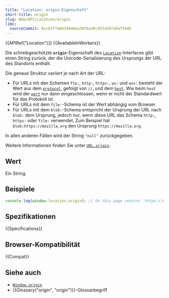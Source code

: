 ```yaml
---
title: "Location: origin-Eigenschaft"
short-title: origin
slug: Web/API/Location/origin
l10n:
  sourceCommit: 8cc63f7e6619446ea38f6a38c457a597a9af564b
---
```


{{APIRef("Location")}} {{AvailableInWorkers}}

Die schreibgeschützte **`origin`**-Eigenschaft des [`Location`](/de/docs/Web/API/Location)-Interfaces gibt einen String zurück, der die Unicode-Serialisierung des Ursprungs der URL des Standorts enthält.

Die genaue Struktur variiert je nach Art der URL:

- Für URLs mit den Schemen `ftp:`, `http:`, `https:`, `ws:` und `wss:` besteht der Wert aus dem [`protocol`](/de/docs/Web/API/Location/protocol), gefolgt von `//`, und dem [`host`](/de/docs/Web/API/Location/host). Wie beim `host` wird der [`port`](/de/docs/Web/API/Location/port) nur dann eingeschlossen, wenn er nicht der Standardwert für das Protokoll ist.
- Für URLs mit dem `file:`-Schema ist der Wert abhängig vom Browser.
- Für URLs mit dem `blob:`-Schema entspricht der Ursprung der URL nach `blob:` dem Ursprung, jedoch nur, wenn diese URL das Schema `http:`, `https:` oder `file:` verwendet. Zum Beispiel hat `blob:https://mozilla.org` den Ursprung `https://mozilla.org`.

In allen anderen Fällen wird der String `"null"` zurückgegeben.

Weitere Informationen finden Sie unter [`URL.origin`](/de/docs/Web/API/URL/origin).

## Wert

Ein String.

## Beispiele

```js
console.log(window.location.origin); // On this page returns 'https://developer.mozilla.org'
```

## Spezifikationen

{{Specifications}}

## Browser-Kompatibilität

{{Compat}}

## Siehe auch

- [`Window.origin`](/de/docs/Web/API/Window/origin)
- {{Glossary("origin", "origin")}}-Glossarbegriff
